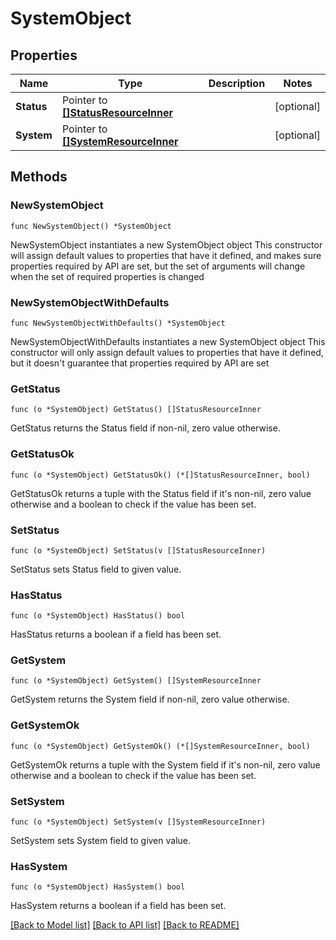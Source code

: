 # SystemObject

## Properties

Name | Type | Description | Notes
------------ | ------------- | ------------- | -------------
**Status** | Pointer to [**[]StatusResourceInner**](StatusResourceInner.md) |  | [optional] 
**System** | Pointer to [**[]SystemResourceInner**](SystemResourceInner.md) |  | [optional] 

## Methods

### NewSystemObject

`func NewSystemObject() *SystemObject`

NewSystemObject instantiates a new SystemObject object
This constructor will assign default values to properties that have it defined,
and makes sure properties required by API are set, but the set of arguments
will change when the set of required properties is changed

### NewSystemObjectWithDefaults

`func NewSystemObjectWithDefaults() *SystemObject`

NewSystemObjectWithDefaults instantiates a new SystemObject object
This constructor will only assign default values to properties that have it defined,
but it doesn't guarantee that properties required by API are set

### GetStatus

`func (o *SystemObject) GetStatus() []StatusResourceInner`

GetStatus returns the Status field if non-nil, zero value otherwise.

### GetStatusOk

`func (o *SystemObject) GetStatusOk() (*[]StatusResourceInner, bool)`

GetStatusOk returns a tuple with the Status field if it's non-nil, zero value otherwise
and a boolean to check if the value has been set.

### SetStatus

`func (o *SystemObject) SetStatus(v []StatusResourceInner)`

SetStatus sets Status field to given value.

### HasStatus

`func (o *SystemObject) HasStatus() bool`

HasStatus returns a boolean if a field has been set.

### GetSystem

`func (o *SystemObject) GetSystem() []SystemResourceInner`

GetSystem returns the System field if non-nil, zero value otherwise.

### GetSystemOk

`func (o *SystemObject) GetSystemOk() (*[]SystemResourceInner, bool)`

GetSystemOk returns a tuple with the System field if it's non-nil, zero value otherwise
and a boolean to check if the value has been set.

### SetSystem

`func (o *SystemObject) SetSystem(v []SystemResourceInner)`

SetSystem sets System field to given value.

### HasSystem

`func (o *SystemObject) HasSystem() bool`

HasSystem returns a boolean if a field has been set.


[[Back to Model list]](../README.md#documentation-for-models) [[Back to API list]](../README.md#documentation-for-api-endpoints) [[Back to README]](../README.md)


